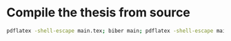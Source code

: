# Compile the thesis from source

```bash
pdflatex -shell-escape main.tex; biber main; pdflatex -shell-escape main.tex; okular main.pdf
```